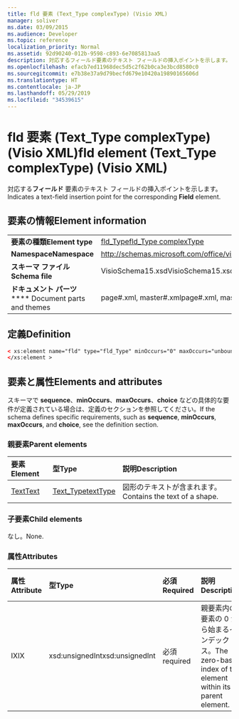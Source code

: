 ```yaml
---
title: fld 要素 (Text_Type complexType) (Visio XML)
manager: soliver
ms.date: 03/09/2015
ms.audience: Developer
ms.topic: reference
localization_priority: Normal
ms.assetid: 92d90240-012b-9598-c893-6e7085813aa5
description: 対応するフィールド要素のテキスト フィールドの挿入ポイントを示します。
ms.openlocfilehash: efacb7ed11968dec5d5c2f62b0ca3e3bcd8580c0
ms.sourcegitcommit: e7b38e37a9d79becfd679e10420a19890165606d
ms.translationtype: HT
ms.contentlocale: ja-JP
ms.lasthandoff: 05/29/2019
ms.locfileid: "34539615"
---
```

# <a name="fld-element-text_type-complextype-visio-xml"></a><span data-ttu-id="98e29-103">fld 要素 (Text_Type complexType) (Visio XML)</span><span class="sxs-lookup"><span data-stu-id="98e29-103">fld element (Text_Type complexType) (Visio XML)</span></span>

<span data-ttu-id="98e29-104">対応する**フィールド** 要素のテキスト フィールドの挿入ポイントを示します。</span><span class="sxs-lookup"><span data-stu-id="98e29-104">Indicates a text-field insertion point for the corresponding **Field** element.</span></span> 
  
## <a name="element-information"></a><span data-ttu-id="98e29-105">要素の情報</span><span class="sxs-lookup"><span data-stu-id="98e29-105">Element information</span></span>

|||
|:-----|:-----|
|<span data-ttu-id="98e29-106">**要素の種類**</span><span class="sxs-lookup"><span data-stu-id="98e29-106">**Element type**</span></span> <br/> |[<span data-ttu-id="98e29-107">fld_Type</span><span class="sxs-lookup"><span data-stu-id="98e29-107">fld_Type complexType</span></span>](fld_type-complextypevisio-xml.md) <br/> |
|<span data-ttu-id="98e29-108">**Namespace**</span><span class="sxs-lookup"><span data-stu-id="98e29-108">**Namespace**</span></span> <br/> |http://schemas.microsoft.com/office/visio/2012/main  <br/> |
|<span data-ttu-id="98e29-109">**スキーマ ファイル**</span><span class="sxs-lookup"><span data-stu-id="98e29-109">**Schema file**</span></span> <br/> |<span data-ttu-id="98e29-110">VisioSchema15.xsd</span><span class="sxs-lookup"><span data-stu-id="98e29-110">VisioSchema15.xsd</span></span>  <br/> |
|<span data-ttu-id="98e29-111">**ドキュメント パーツ**</span><span class="sxs-lookup"><span data-stu-id="98e29-111">\*\*\*\* Document parts and themes</span></span> <br/> |<span data-ttu-id="98e29-112">page#.xml, master#.xml</span><span class="sxs-lookup"><span data-stu-id="98e29-112">page#.xml, master#.xml</span></span>  <br/> |
   
## <a name="definition"></a><span data-ttu-id="98e29-113">定義</span><span class="sxs-lookup"><span data-stu-id="98e29-113">Definition</span></span>

```XML
< xs:element name="fld" type="fld_Type" minOccurs="0" maxOccurs="unbounded" >
</xs:element >
```

## <a name="elements-and-attributes"></a><span data-ttu-id="98e29-114">要素と属性</span><span class="sxs-lookup"><span data-stu-id="98e29-114">Elements and attributes</span></span>

<span data-ttu-id="98e29-115">スキーマで **sequence**、**minOccurs**、**maxOccurs**、**choice** などの具体的な要件が定義されている場合は、定義のセクションを参照してください。</span><span class="sxs-lookup"><span data-stu-id="98e29-115">If the schema defines specific requirements, such as **sequence**, **minOccurs**,
    **maxOccurs**, and
    **choice**, see the definition section.</span></span> 
  
### <a name="parent-elements"></a><span data-ttu-id="98e29-116">親要素</span><span class="sxs-lookup"><span data-stu-id="98e29-116">Parent elements</span></span>

|<span data-ttu-id="98e29-117">**要素**</span><span class="sxs-lookup"><span data-stu-id="98e29-117">**Element**</span></span>|<span data-ttu-id="98e29-118">**型**</span><span class="sxs-lookup"><span data-stu-id="98e29-118">**Type**</span></span>|<span data-ttu-id="98e29-119">**説明**</span><span class="sxs-lookup"><span data-stu-id="98e29-119">**Description**</span></span>|
|:-----|:-----|:-----|
|[<span data-ttu-id="98e29-120">Text</span><span class="sxs-lookup"><span data-stu-id="98e29-120">Text</span></span>](text-element-shapesheet_type-complextypevisio-xml.md) <br/> |[<span data-ttu-id="98e29-121">Text_Type</span><span class="sxs-lookup"><span data-stu-id="98e29-121">textType</span></span>](text_type-complextypevisio-xml.md) <br/> |<span data-ttu-id="98e29-122">図形のテキストが含まれます。</span><span class="sxs-lookup"><span data-stu-id="98e29-122">Contains the text of a shape.</span></span>  <br/> |
   
### <a name="child-elements"></a><span data-ttu-id="98e29-123">子要素</span><span class="sxs-lookup"><span data-stu-id="98e29-123">Child elements</span></span>

<span data-ttu-id="98e29-124">なし。</span><span class="sxs-lookup"><span data-stu-id="98e29-124">None.</span></span>
  
### <a name="attributes"></a><span data-ttu-id="98e29-125">属性</span><span class="sxs-lookup"><span data-stu-id="98e29-125">Attributes</span></span>

|<span data-ttu-id="98e29-126">**属性**</span><span class="sxs-lookup"><span data-stu-id="98e29-126">**Attribute**</span></span>|<span data-ttu-id="98e29-127">**型**</span><span class="sxs-lookup"><span data-stu-id="98e29-127">**Type**</span></span>|<span data-ttu-id="98e29-128">**必須**</span><span class="sxs-lookup"><span data-stu-id="98e29-128">**Required**</span></span>|<span data-ttu-id="98e29-129">**説明**</span><span class="sxs-lookup"><span data-stu-id="98e29-129">**Description**</span></span>|<span data-ttu-id="98e29-130">**可能な値**</span><span class="sxs-lookup"><span data-stu-id="98e29-130">**Possible values**</span></span>|
|:-----|:-----|:-----|:-----|:-----|
|<span data-ttu-id="98e29-131">IX</span><span class="sxs-lookup"><span data-stu-id="98e29-131">IX</span></span>  <br/> |<span data-ttu-id="98e29-132">xsd:unsignedInt</span><span class="sxs-lookup"><span data-stu-id="98e29-132">xsd:unsignedInt</span></span>  <br/> |<span data-ttu-id="98e29-133">必須</span><span class="sxs-lookup"><span data-stu-id="98e29-133">required</span></span>  <br/> |<span data-ttu-id="98e29-134">親要素内の要素の 0 から始まるインデックス。</span><span class="sxs-lookup"><span data-stu-id="98e29-134">The zero-based index of the element within its parent element.</span></span>  <br/> |<span data-ttu-id="98e29-135">xsd:unsignedInt 型の値。</span><span class="sxs-lookup"><span data-stu-id="98e29-135">Values of the xsd:unsignedInt type.</span></span>  <br/> |
   


